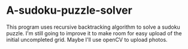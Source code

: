 # A-sudoku-puzzle-solver
This program uses recursive backtracking algorithm to solve a sudoku puzzle. I'm still going to improve it to make room for easy upload of the initial uncompleted grid. Maybe I'll use openCV to upload photos.
